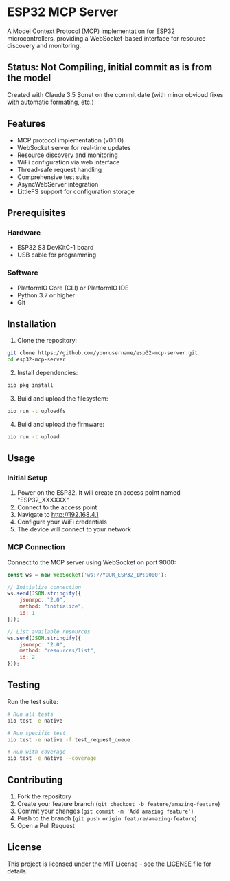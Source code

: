 
# ESP32 MCP Server

A Model Context Protocol (MCP) implementation for ESP32 microcontrollers, providing a WebSocket-based interface for resource discovery and monitoring.

## Status: Not Compiling, initial commit as is from the model

Created with Claude 3.5 Sonet on the commit date (with minor obvioud fixes with automatic formating, etc.)

## Features

- MCP protocol implementation (v0.1.0)
- WebSocket server for real-time updates
- Resource discovery and monitoring
- WiFi configuration via web interface
- Thread-safe request handling
- Comprehensive test suite
- AsyncWebServer integration
- LittleFS support for configuration storage

## Prerequisites

### Hardware

- ESP32 S3 DevKitC-1 board
- USB cable for programming

### Software

- PlatformIO Core (CLI) or PlatformIO IDE
- Python 3.7 or higher
- Git

## Installation

1. Clone the repository:

```bash
git clone https://github.com/yourusername/esp32-mcp-server.git
cd esp32-mcp-server
```

2. Install dependencies:

```bash
pio pkg install
```

3. Build and upload the filesystem:

```bash
pio run -t uploadfs
```

4. Build and upload the firmware:

```bash
pio run -t upload
```

## Usage

### Initial Setup

1. Power on the ESP32. It will create an access point named "ESP32_XXXXXX"
2. Connect to the access point
3. Navigate to <http://192.168.4.1>
4. Configure your WiFi credentials
5. The device will connect to your network

### MCP Connection

Connect to the MCP server using WebSocket on port 9000:

```javascript
const ws = new WebSocket('ws://YOUR_ESP32_IP:9000');

// Initialize connection
ws.send(JSON.stringify({
    jsonrpc: "2.0",
    method: "initialize",
    id: 1
}));

// List available resources
ws.send(JSON.stringify({
    jsonrpc: "2.0",
    method: "resources/list",
    id: 2
}));
```

## Testing

Run the test suite:

```bash
# Run all tests
pio test -e native

# Run specific test
pio test -e native -f test_request_queue

# Run with coverage
pio test -e native --coverage
```

## Contributing

1. Fork the repository
2. Create your feature branch (`git checkout -b feature/amazing-feature`)
3. Commit your changes (`git commit -m 'Add amazing feature'`)
4. Push to the branch (`git push origin feature/amazing-feature`)
5. Open a Pull Request

## License

This project is licensed under the MIT License - see the [LICENSE](LICENSE) file for details.
